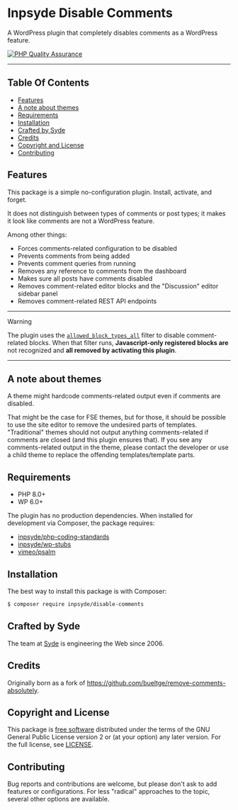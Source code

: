 # Inpsyde Disable Comments

A WordPress plugin that completely disables comments as a WordPress feature.

[![PHP Quality Assurance](https://github.com/inpsyde/disable-comments/actions/workflows/php-qa.yml/badge.svg)](https://github.com/inpsyde/disable-comments/actions/workflows/php-qa.yml)

---

## Table Of Contents

* [Features](#features)
* [A note about themes](#a-note-about-themes)
* [Requirements](#requirements)
* [Installation](#installation)
* [Crafted by Syde](#crafted-by-syde)
* [Credits](#credits)
* [Copyright and License](#copyright-and-license)
* [Contributing](#contributing)

## Features

This package is a simple no-configuration plugin. Install, activate, and forget.

It does not distinguish between types of comments or post types; it makes it look like comments are not a WordPress
feature.

Among other things:

- Forces comments-related configuration to be disabled
- Prevents comments from being added
- Prevents comment queries from running
- Removes any reference to comments from the dashboard
- Makes sure all posts have comments disabled
- Removes comment-related editor blocks and the "Discussion" editor sidebar panel
- Removes comment-related REST API endpoints

---
> [!WARNING]  
> The plugin uses the [`allowed_block_types_all`](https://developer.wordpress.org/reference/hooks/allowed_block_types_all/) filter to disable comment-related blocks.
> When that filter runs, **Javascript-only registered blocks are** not recognized and **all removed by activating this plugin**.
---

## A note about themes

A theme might hardcode comments-related output even if comments are disabled.

That might be the case for FSE themes, but for those, it should be possible to use the site editor to remove the
undesired parts of templates.
"Traditional" themes should not output anything comments-related if comments are closed (and this plugin ensures that).
If you see any comments-related output in the theme, please contact the developer or use a child theme to replace the
offending templates/template parts.

## Requirements

- PHP 8.0+
- WP 6.0+

The plugin has no production dependencies. When installed for development via Composer, the package requires:

* [inpsyde/php-coding-standards](https://github.com/inpsyde/php-coding-standards/blob/master/LICENSE)
* [inpsyde/wp-stubs](https://github.com/inpsyde/wp-stubs/blob/main/LICENSE)
* [vimeo/psalm](https://github.com/vimeo/psalm/blob/master/LICENSE)

## Installation

The best way to install this package is with Composer:

```bash
$ composer require inpsyde/disable-comments
```

## Crafted by Syde

The team at [Syde](https://syde.com) is engineering the Web since 2006.

## Credits

Originally born as a fork of https://github.com/bueltge/remove-comments-absolutely.

## Copyright and License

This package is [free software](https://www.gnu.org/philosophy/free-sw.en.html) distributed under the terms of the GNU General Public License version 2 or (at your option) any later version. For the full license, see [LICENSE](./LICENSE).

## Contributing

Bug reports and contributions are welcome, but please don't ask to add features or configurations. For less "radical"
approaches to the topic, several other options are available.
